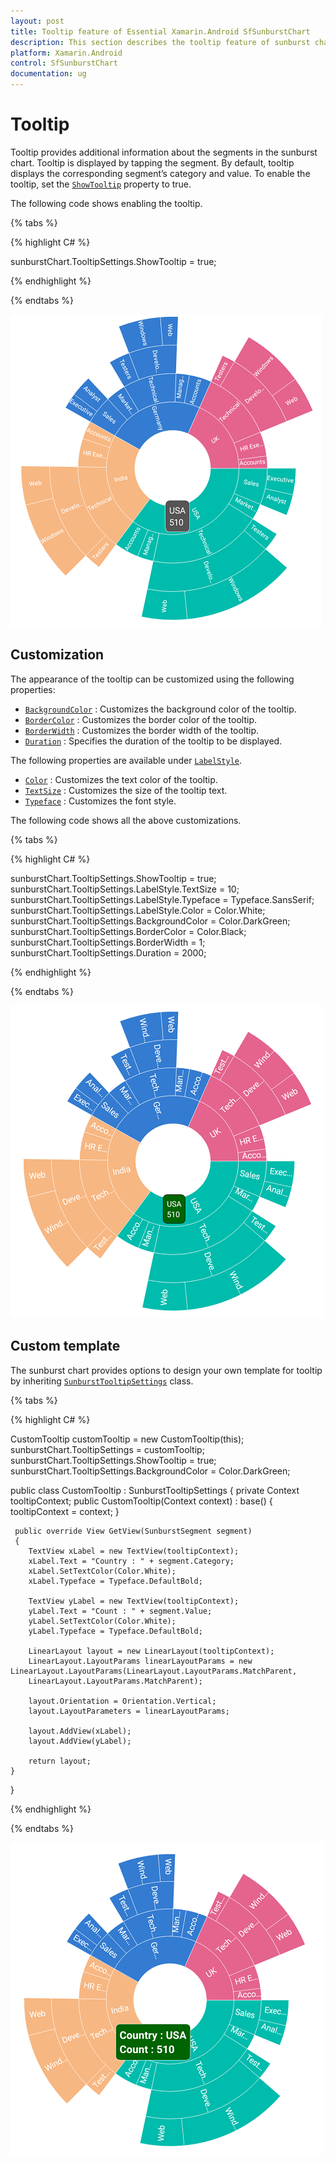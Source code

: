 ```yaml
---
layout: post
title: Tooltip feature of Essential Xamarin.Android SfSunburstChart
description: This section describes the tooltip feature of sunburst chart.
platform: Xamarin.Android
control: SfSunburstChart
documentation: ug
---
```


# Tooltip

Tooltip provides additional information about the segments in the sunburst chart. Tooltip is displayed by tapping the segment. By default, tooltip displays the corresponding segment’s category and value. To enable the tooltip, set the [`ShowTooltip`](https://help.syncfusion.com/cr/xamarin-android/Syncfusion.SfSunburstChart.Android.SunburstTooltipSettings.html#Syncfusion_SfSunburstChart_Android_SunburstTooltipSettings_ShowTooltip) property to true.

The following code shows enabling the tooltip.

{% tabs %} 

{% highlight C# %} 

  sunburstChart.TooltipSettings.ShowTooltip = true;

{% endhighlight %}

{% endtabs %} 

![](Tooltip_images/Tooltip.png)

## Customization

The appearance of the tooltip can be customized using the following properties:

* [`BackgroundColor`](https://help.syncfusion.com/cr/xamarin-android/Syncfusion.SfSunburstChart.Android.SunburstTooltipSettings.html#Syncfusion_SfSunburstChart_Android_SunburstTooltipSettings_BackgroundColor) : Customizes the background color of the tooltip.
* [`BorderColor`](https://help.syncfusion.com/cr/xamarin-android/Syncfusion.SfSunburstChart.Android.SunburstTooltipSettings.html#Syncfusion_SfSunburstChart_Android_SunburstTooltipSettings_BorderColor) : Customizes the border color of the tooltip.
* [`BorderWidth`](https://help.syncfusion.com/cr/xamarin-android/Syncfusion.SfSunburstChart.Android.SunburstTooltipSettings.html#Syncfusion_SfSunburstChart_Android_SunburstTooltipSettings_BorderWidth) : Customizes the border width of the tooltip.
* [`Duration`](https://help.syncfusion.com/cr/xamarin-android/Syncfusion.SfSunburstChart.Android.SunburstTooltipSettings.html#Syncfusion_SfSunburstChart_Android_SunburstTooltipSettings_Duration) : Specifies the duration of the tooltip to be displayed.

The following properties are available under [`LabelStyle`](https://help.syncfusion.com/cr/xamarin-android/Syncfusion.SfSunburstChart.Android.SunburstTooltipSettings.html#Syncfusion_SfSunburstChart_Android_SunburstTooltipSettings_LabelStyle).

* [`Color`](https://help.syncfusion.com/cr/xamarin-android/Syncfusion.SfSunburstChart.Android.SunburstChartLabelStyle.html#Syncfusion_SfSunburstChart_Android_SunburstChartLabelStyle_Color) : Customizes the text color of the tooltip.
* [`TextSize`](https://help.syncfusion.com/cr/xamarin-android/Syncfusion.SfSunburstChart.Android.SunburstChartLabelStyle.html#Syncfusion_SfSunburstChart_Android_SunburstChartLabelStyle_TextSize) : Customizes the size of the tooltip text.
* [`Typeface`](https://help.syncfusion.com/cr/xamarin-android/Syncfusion.SfSunburstChart.Android.SunburstChartLabelStyle.html#Syncfusion_SfSunburstChart_Android_SunburstChartLabelStyle_Typeface) : Customizes the font style.

The following code shows all the above customizations.

{% tabs %} 

{% highlight C# %}

  sunburstChart.TooltipSettings.ShowTooltip = true;
  sunburstChart.TooltipSettings.LabelStyle.TextSize = 10;
  sunburstChart.TooltipSettings.LabelStyle.Typeface = Typeface.SansSerif;
  sunburstChart.TooltipSettings.LabelStyle.Color = Color.White;
  sunburstChart.TooltipSettings.BackgroundColor = Color.DarkGreen;
  sunburstChart.TooltipSettings.BorderColor = Color.Black;
  sunburstChart.TooltipSettings.BorderWidth = 1;
  sunburstChart.TooltipSettings.Duration = 2000;        

{% endhighlight %}

{% endtabs %} 

![](Tooltip_images/Customization.png)

## Custom template

The sunburst chart provides options to design your own template for tooltip by inheriting [`SunburstTooltipSettings`](https://help.syncfusion.com/cr/xamarin-android/Syncfusion.SfSunburstChart.Android.SunburstTooltipSettings.html) class.

{% tabs %} 

{% highlight C# %} 

  CustomTooltip customTooltip = new CustomTooltip(this);
  sunburstChart.TooltipSettings = customTooltip;
  sunburstChart.TooltipSettings.ShowTooltip = true;            
  sunburstChart.TooltipSettings.BackgroundColor = Color.DarkGreen;
          

  public class CustomTooltip : SunburstTooltipSettings
  {
     private Context tooltipContext;
     public CustomTooltip(Context context) : base()
     {
        tooltipContext = context;
     }

     public override View GetView(SunburstSegment segment)
     {
        TextView xLabel = new TextView(tooltipContext);
        xLabel.Text = "Country : " + segment.Category;
        xLabel.SetTextColor(Color.White);
        xLabel.Typeface = Typeface.DefaultBold;

        TextView yLabel = new TextView(tooltipContext);
        yLabel.Text = "Count : " + segment.Value;
        yLabel.SetTextColor(Color.White);
        yLabel.Typeface = Typeface.DefaultBold;

        LinearLayout layout = new LinearLayout(tooltipContext);           
        LinearLayout.LayoutParams linearLayoutParams = new LinearLayout.LayoutParams(LinearLayout.LayoutParams.MatchParent,
        LinearLayout.LayoutParams.MatchParent);

        layout.Orientation = Orientation.Vertical;
        layout.LayoutParameters = linearLayoutParams;

        layout.AddView(xLabel);
        layout.AddView(yLabel);

        return layout;
    }
  }

{% endhighlight %}

{% endtabs %} 

![](Tooltip_images/Template.png)

